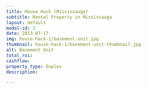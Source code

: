 ```yaml
---
title: House Hack (Mississauga) 
subtitle: Rental Property in Mississauga
layout: default
modal-id: 2
date: 2013-07-17
img: house-hack-1/basement-unit.jpg
thumbnail: house-hack-1/basement-unit-thumbnail.jpg
alt: Basement Unit
total_roi:
cashflow:
property_type: Duplex
description: 

---
```

